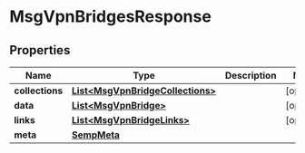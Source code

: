 
# MsgVpnBridgesResponse

## Properties
Name | Type | Description | Notes
------------ | ------------- | ------------- | -------------
**collections** | [**List&lt;MsgVpnBridgeCollections&gt;**](MsgVpnBridgeCollections.md) |  |  [optional]
**data** | [**List&lt;MsgVpnBridge&gt;**](MsgVpnBridge.md) |  |  [optional]
**links** | [**List&lt;MsgVpnBridgeLinks&gt;**](MsgVpnBridgeLinks.md) |  |  [optional]
**meta** | [**SempMeta**](SempMeta.md) |  | 



